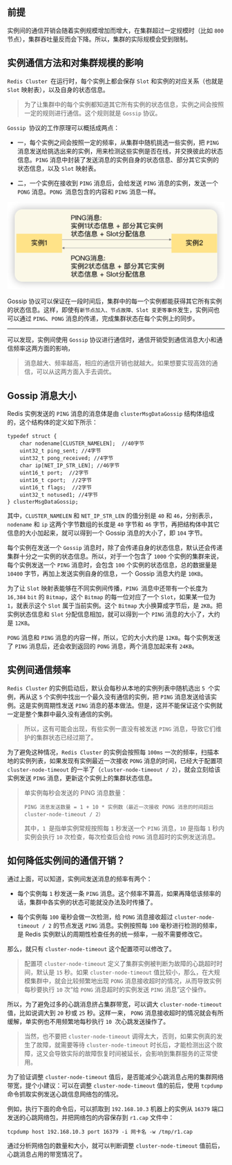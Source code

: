 
## 前提
实例间的通信开销会随着实例规模增加而增大，在集群超过一定规模时（比如 `800` 节点），集群吞吐量反而会下降。所以，集群的实际规模会受到限制。


## 实例通信方法和对集群规模的影响
`Redis Cluster `在运行时，每个实例上都会保存 `Slot` 和实例的对应关系（也就是 `Slot` 映射表），以及自身的状态信息。

> 为了让集群中的每个实例都知道其它所有实例的状态信息，实例之间会按照一定的规则进行通信。这个规则就是 `Gossip` 协议。

`Gossip `协议的工作原理可以概括成两点：

+ 一，每个实例之间会按照一定的频率，从集群中随机挑选一些实例，把 `PING` 消息发送给挑选出来的实例，用来检测这些实例是否在线，并交换彼此的状态信息。`PING` 消息中封装了发送消息的实例自身的状态信息、部分其它实例的状态信息，以及 `Slot` 映射表。

+ 二，一个实例在接收到 `PING` 消息后，会给发送 `PING` 消息的实例，发送一个 `PONG` 消息。`PONG `消息包含的内容和 `PING` 消息一样。

![消息传递示意图](.pic/2023-03-29-%E6%B6%88%E6%81%AF%E4%BC%A0%E9%80%92%E7%A4%BA%E6%84%8F%E5%9B%BE.png)

Gossip 协议可以保证在一段时间后，集群中的每一个实例都能获得其它所有实例的状态信息。这样，即使有`新节点加入、节点故障、Slot 变更等事件`发生，实例间也可以通过 `PING`、`PONG` 消息的传递，完成集群状态在每个实例上的同步。

---
可以发现，实例间使用 `Gossip` 协议进行通信时，通信开销受到通信消息大小和通信频率这两方面的影响，
> 消息越大、频率越高，相应的通信开销也就越大。如果想要实现高效的通信，可以从这两方面入手去调优。

## Gossip 消息大小

Redis 实例发送的 `PING` 消息的消息体是由 `clusterMsgDataGossip` 结构体组成的，这个结构体的定义如下所示：
```
typedef struct {
    char nodename[CLUSTER_NAMELEN];  //40字节
    uint32_t ping_sent; //4字节
    uint32_t pong_received; //4字节
    char ip[NET_IP_STR_LEN]; //46字节
    uint16_t port;  //2字节
    uint16_t cport;  //2字节
    uint16_t flags;  //2字节
    uint32_t notused1; //4字节
} clusterMsgDataGossip;
```
其中，`CLUSTER_NAMELEN` 和 `NET_IP_STR_LEN` 的值分别是 `40` 和 `46`，分别表示，`nodename` 和 `ip` 这两个字节数组的长度是 `40` 字节和 `46` 字节，再把结构体中其它信息的大小加起来，就可以得到一个 Gossip 消息的大小了，即 `104` 字节。

每个实例在发送一个 `Gossip` 消息时，除了会传递自身的状态信息，默认还会传递集群十分之一实例的状态信息。所以，对于一个包含了 `1000` 个实例的集群来说，每个实例发送一个 `PING` 消息时，会包含 `100` 个实例的状态信息，总的数据量是 `10400` 字节，再加上发送实例自身的信息，一个 Gossip 消息大约是 `10KB`。

为了让 `Slot` 映射表能够在不同实例间传播，`PING `消息中还带有一个长度为 `16,384` `bit` 的 `Bitmap`，这个 `Bitmap` 的每一位对应了一个 `Slot`，如果某一位为 `1`，就表示这个 `Slot` 属于当前实例。这个 `Bitmap` 大小换算成字节后，是 `2KB`。把实例状态信息和 `Slot` 分配信息相加，就可以得到一个 `PING` 消息的大小了，大约是 `12KB`。

`PONG` 消息和 `PING` 消息的内容一样，所以，它的大小大约是 `12KB`。每个实例发送了 `PING` 消息后，还会收到返回的 `PONG` 消息，两个消息加起来有 `24KB`。

## 实例间通信频率

`Redis Cluster` 的实例启动后，默认会每秒从本地的实例列表中随机选出 `5 `个实例，再从这 `5` 个实例中找出一个最久没有通信的实例，把 `PING` 消息发送给该实例。这是实例周期性发送 `PING` 消息的基本做法。但是，这并不能保证这个实例就一定是整个集群中最久没有通信的实例。

> 所以，这有可能会出现，有些实例一直没有被发送 `PING` 消息，导致它们维护的集群状态已经过期了。

为了避免这种情况，`Redis Cluster` 的实例会按照每 `100ms` 一次的频率，扫描本地的实例列表，如果发现有实例最近一次接收 `PONG` 消息的时间，已经大于配置项 `cluster-node-timeout` 的一半了（`cluster-node-timeout / 2`），就会立刻给该实例发送 `PING` 消息，更新这个实例上的集群状态信息。

> 单实例每秒会发送的 PING 消息数量：
> 
>`PING 消息发送数量 = 1 + 10 * 实例数（最近一次接收 PONG 消息的时间超出 cluster-node-timeout / 2）`
>
> 其中，`1 `是指单实例常规按照每 `1` 秒发送一个 `PING` 消息，`10` 是指每 `1` 秒内实例会执行 `10` 次检查，每次检查后会给 `PONG` 消息超时的实例发送消息。


## 如何降低实例间的通信开销？
通过上面，可以知道，实例间发送消息的频率有两个：

+ 每个实例每 `1` 秒发送一条 `PING` 消息。这个频率不算高，如果再降低该频率的话，集群中各实例的状态可能就没办法及时传播了。


+ 每个实例每 `100` 毫秒会做一次检测，给 `PONG` 消息接收超过 `cluster-node-timeout / 2` 的节点发送 `PING` 消息。实例按照每 `100` 毫秒进行检测的频率，是 Redis 实例默认的周期性检查任务的统一频率，一般不需要修改它。


那么，就只有 `cluster-node-timeout` 这个配置项可以修改了。

> 配置项 `cluster-node-timeout` 定义了集群实例被判断为故障的心跳超时时间，默认是 `15` 秒。如果 `cluster-node-timeout` 值比较小，那么，在大规模集群中，就会比较频繁地出现 `PONG` 消息接收超时的情况，从而导致实例每秒要执行 `10` 次“给 `PONG` 消息超时的实例发送 `PING` 消息”这个操作。

所以，为了避免过多的心跳消息挤占集群带宽，可以调大 `cluster-node-timeout` 值，比如说调大到 `20` 秒或 `25` 秒。这样一来， `PONG` 消息接收超时的情况就会有所缓解，单实例也不用频繁地每秒执行 `10 `次心跳发送操作了。

> 当然，也不要把 `cluster-node-timeout` 调得太大，否则，如果实例真的发生了故障，就需要等待 `cluster-node-timeout` 时长后，才能检测出这个故障，这又会导致实际的故障恢复时间被延长，会影响到集群服务的正常使用。

为了验证调整 `cluster-node-timeout` 值后，是否能减少心跳消息占用的集群网络带宽，提个小建议：可以在调整 `cluster-node-timeout` 值的前后，使用 `tcpdump` 命令抓取实例发送心跳信息网络包的情况。

例如，执行下面的命令后，可以抓取到 `192.168.10.3` 机器上的实例从 `16379` 端口发送的心跳网络包，并把网络包的内容保存到 `r1.cap` 文件中：
```
tcpdump host 192.168.10.3 port 16379 -i 网卡名 -w /tmp/r1.cap
```
通过分析网络包的数量和大小，就可以判断调整 `cluster-node-timeout` 值前后，心跳消息占用的带宽情况了。
